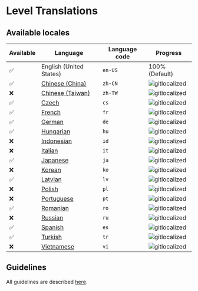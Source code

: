 # Level Translations

## Available locales

| Available | Language | Language code | Progress |
| --- | ---------- | --- | ----------- |
| ✅ | English (United States) | `en-US` | 100% (Default) |
| ✅ | [Chinese (China)](https://gitlocalize.com/repo/3013/zh-CN/src/main/resources/locales) | `zh-CN` | ![gitlocalized](https://gitlocalize.com/repo/3013/zh-CN//badge.svg) |
| ❌ | [Chinese (Taiwan)](https://gitlocalize.com/repo/3013/zh-TW/src/main/resources/locales) | `zh-TW` | ![gitlocalized](https://gitlocalize.com/repo/3013/zh-TW//badge.svg) |
| ✅ | [Czech](https://gitlocalize.com/repo/3013/cs/src/main/resources/locales) | `cs` | ![gitlocalized](https://gitlocalize.com/repo/3013/cs/badge.svg) |
| ✅ | [French](https://gitlocalize.com/repo/3013/fr/src/main/resources/locales) | `fr` | ![gitlocalized](https://gitlocalize.com/repo/3013/fr/badge.svg) |
| ✅ | [German](https://gitlocalize.com/repo/3013/de/src/main/resources/locales) | `de` | ![gitlocalized](https://gitlocalize.com/repo/3013/de/badge.svg) |
| ✅ | [Hungarian](https://gitlocalize.com/repo/3013/hu/src/main/resources/locales) | `hu` | ![gitlocalized](https://gitlocalize.com/repo/3013/hu/badge.svg) |
| ❌ | [Indonesian](https://gitlocalize.com/repo/3013/id/src/main/resources/locales) | `id` | ![gitlocalized](https://gitlocalize.com/repo/3013/id/badge.svg) |
| ❌ | [Italian](https://gitlocalize.com/repo/3013/it/src/main/resources/locales) | `it` | ![gitlocalized](https://gitlocalize.com/repo/3013/it/badge.svg) |
| ✅ | [Japanese](https://gitlocalize.com/repo/3013/ja/src/main/resources/locales) | `ja` | ![gitlocalized](https://gitlocalize.com/repo/3013/ja/badge.svg) |
| ❌ | [Korean](https://gitlocalize.com/repo/3013/ko/src/main/resources/locales) | `ko` | ![gitlocalized](https://gitlocalize.com/repo/3013/ko/badge.svg) |
| ✅ | [Latvian](https://gitlocalize.com/repo/3013/lv/src/main/resources/locales) | `lv` | ![gitlocalized](https://gitlocalize.com/repo/3013/lv/badge.svg) |
| ❌ | [Polish](https://gitlocalize.com/repo/3013/pl/src/main/resources/locales) | `pl` | ![gitlocalized](https://gitlocalize.com/repo/3013/pl/badge.svg) |
| ❌ | [Portuguese](https://gitlocalize.com/repo/3013/pt/src/main/resources/locales) | `pt` | ![gitlocalized](https://gitlocalize.com/repo/3013/pt/badge.svg) |
| ✅ | [Romanian](https://gitlocalize.com/repo/3013/ro/src/main/resources/locales) | `ro` | ![gitlocalized](https://gitlocalize.com/repo/3013/ro/badge.svg) |
| ❌ | [Russian](https://gitlocalize.com/repo/3013/ru/src/main/resources/locales) | `ru` | ![gitlocalized](https://gitlocalize.com/repo/3013/ru/badge.svg) |
| ✅ | [Spanish](https://gitlocalize.com/repo/3013/es/src/main/resources/locales) | `es` | ![gitlocalized](https://gitlocalize.com/repo/3013/es/badge.svg) |
| ✅ | [Turkish](https://gitlocalize.com/repo/3013/tr/src/main/resources/locales) | `tr` | ![gitlocalized](https://gitlocalize.com/repo/3013/tr/badge.svg) |
| ❌ | [Vietnamese](https://gitlocalize.com/repo/3013/vi/src/main/resources/locales) | `vi` | ![gitlocalized](https://gitlocalize.com/repo/3013/vi/badge.svg) |

## Guidelines
All guidelines are described [here](BentoBox/Translate-BentoBox-and-addons).